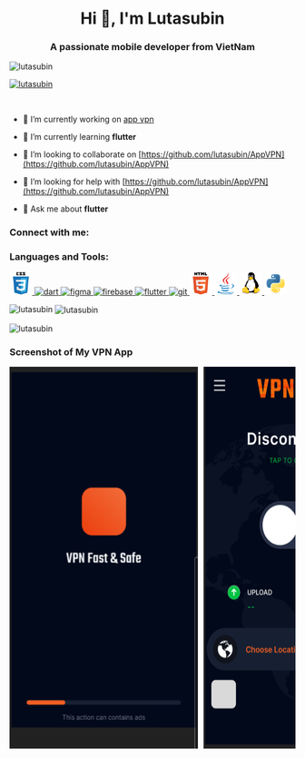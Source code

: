 <h1 align="center">Hi 👋, I'm Lutasubin</h1>
<h3 align="center">A passionate mobile developer from VietNam</h3>



<p align="left"> <img src="https://komarev.com/ghpvc/?username=lutasubin&label=Profile%20views&color=0e75b6&style=flat" alt="lutasubin" /> </p>

<p align="left"> <a href="https://github.com/ryo-ma/github-profile-trophy"><img src="https://github-profile-trophy.vercel.app/?username=lutasubin" alt="lutasubin" /></a> </p>

<p align="left"> <a href="https://twitter.com/" target="blank"><img src="https://img.shields.io/twitter/follow/?logo=twitter&style=for-the-badge" alt="" /></a> </p>

- 🔭 I’m currently working on [app vpn](https://github.com/lutasubin/AppVPN)

- 🌱 I’m currently learning **flutter**

- 👯 I’m looking to collaborate on [https://github.com/lutasubin/AppVPN](https://github.com/lutasubin/AppVPN)

- 🤝 I’m looking for help with [https://github.com/lutasubin/AppVPN](https://github.com/lutasubin/AppVPN)

- 💬 Ask me about **flutter**

<h3 align="left">Connect with me:</h3>
<p align="left">
</p>

<h3 align="left">Languages and Tools:</h3>
<p align="left"> <a href="https://www.w3schools.com/css/" target="_blank" rel="noreferrer"> <img src="https://raw.githubusercontent.com/devicons/devicon/master/icons/css3/css3-original-wordmark.svg" alt="css3" width="40" height="40"/> </a> <a href="https://dart.dev" target="_blank" rel="noreferrer"> <img src="https://www.vectorlogo.zone/logos/dartlang/dartlang-icon.svg" alt="dart" width="40" height="40"/> </a> <a href="https://www.figma.com/" target="_blank" rel="noreferrer"> <img src="https://www.vectorlogo.zone/logos/figma/figma-icon.svg" alt="figma" width="40" height="40"/> </a> <a href="https://firebase.google.com/" target="_blank" rel="noreferrer"> <img src="https://www.vectorlogo.zone/logos/firebase/firebase-icon.svg" alt="firebase" width="40" height="40"/> </a> <a href="https://flutter.dev" target="_blank" rel="noreferrer"> <img src="https://www.vectorlogo.zone/logos/flutterio/flutterio-icon.svg" alt="flutter" width="40" height="40"/> </a> <a href="https://git-scm.com/" target="_blank" rel="noreferrer"> <img src="https://www.vectorlogo.zone/logos/git-scm/git-scm-icon.svg" alt="git" width="40" height="40"/> </a> <a href="https://www.w3.org/html/" target="_blank" rel="noreferrer"> <img src="https://raw.githubusercontent.com/devicons/devicon/master/icons/html5/html5-original-wordmark.svg" alt="html5" width="40" height="40"/> </a> <a href="https://www.java.com" target="_blank" rel="noreferrer"> <img src="https://raw.githubusercontent.com/devicons/devicon/master/icons/java/java-original.svg" alt="java" width="40" height="40"/> </a> <a href="https://www.linux.org/" target="_blank" rel="noreferrer"> <img src="https://raw.githubusercontent.com/devicons/devicon/master/icons/linux/linux-original.svg" alt="linux" width="40" height="40"/> </a> <a href="https://www.python.org" target="_blank" rel="noreferrer"> <img src="https://raw.githubusercontent.com/devicons/devicon/master/icons/python/python-original.svg" alt="python" width="40" height="40"/> </a> </p>

<p><img align="left" src="https://github-readme-stats.vercel.app/api/top-langs?username=lutasubin&show_icons=true&locale=en&layout=compact" alt="lutasubin" /></p>

<p>&nbsp;<img align="center" src="https://github-readme-stats.vercel.app/api?username=lutasubin&show_icons=true&locale=en" alt="lutasubin" /></p>

<p><img align="center" src="https://github-readme-streak-stats.herokuapp.com/?user=lutasubin&" 
alt="lutasubin" /></p>

### Screenshot of My VPN App
<div style="display: flex; overflow-x: auto;">
  <img src="https://github.com/lutasubin/AppVPN/blob/master/scrennhost/image.png" alt="VPN App Screenshot 1" style="margin-right: 10px;"/>
  <img src="https://github.com/lutasubin/AppVPN/blob/master/scrennhost/image1.png" alt="VPN App Screenshot 2" style="margin-right: 10px;"/>
  <img src="https://github.com/lutasubin/AppVPN/blob/master/scrennhost/image2.png" alt="VPN App Screenshot 3" style="margin-right: 10px;"/>
  <img src="https://github.com/lutasubin/AppVPN/blob/master/scrennhost/image3.png" alt="VPN App Screenshot 4" style="margin-right: 10px;"/>
  <img src="https://github.com/lutasubin/AppVPN/blob/master/scrennhost/image4.png" alt="VPN App Screenshot 5" style="margin-right: 10px;"/>
  <img src="https://github.com/lutasubin/AppVPN/blob/master/scrennhost/image5.png" alt="VPN App Screenshot 6" style="margin-right: 10px;"/>
  <img src="https://github.com/lutasubin/AppVPN/blob/master/scrennhost/image6.png" alt="VPN App Screenshot 7" style="margin-right: 10px;"/>
</div>